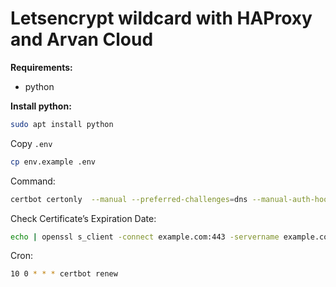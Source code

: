 # Letsencrypt wildcard with HAProxy and Arvan Cloud
**Requirements:**
- python

**Install python:**
```bash
sudo apt install python
```
Copy `.env`
```bash
cp env.example .env
```
Command:
```bash
certbot certonly  --manual --preferred-challenges=dns --manual-auth-hook ./authenticator.sh --manual-cleanup-hook ./cleanup.sh  --deploy-hook ./deploy.sh  -d *.example.com -d example.com
```

Check  Certificate’s Expiration Date:
```bash
echo | openssl s_client -connect example.com:443 -servername example.com 2>/dev/null | openssl x509 -noout -dates
```

Cron:
```bash
10 0 * * * certbot renew
```